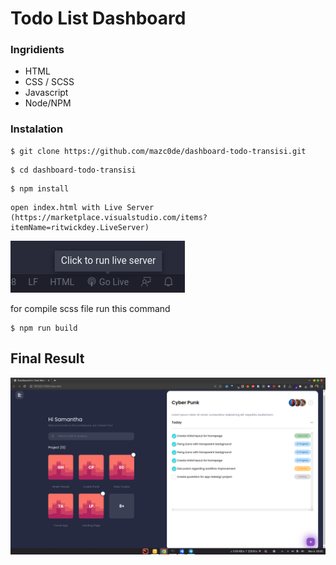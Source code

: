 # Todo List Dashboard

### Ingridients

-   HTML
-   CSS / SCSS
-   Javascript
-   Node/NPM

### Instalation

```
$ git clone https://github.com/mazc0de/dashboard-todo-transisi.git
```

```
$ cd dashboard-todo-transisi
```

```
$ npm install
```

```
open index.html with Live Server (https://marketplace.visualstudio.com/items?itemName=ritwickdey.LiveServer)
```

![Live server](README/Screenshot%20from%202022-11-06%2008-49-09.png)

for compile scss file run this command

```
$ npm run build
```

## Final Result

![Result](README/Screenshot%20from%202022-11-06%2008-50-38.png)
